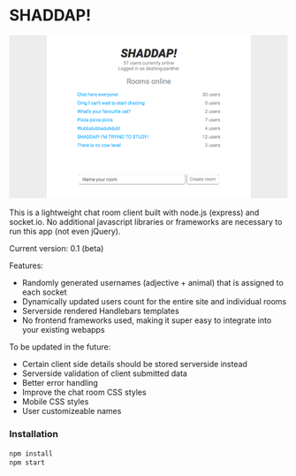 # SHADDAP!

![Screenshot](/documentation/screenshot.png?raw=true "Screenshot")

This is a lightweight chat room client built with node.js (express) and socket.io. No additional javascript libraries or frameworks are necessary to run this app (not even jQuery).

Current version: 0.1 (beta)

Features:
* Randomly generated usernames (adjective + animal) that is assigned to each socket
* Dynamically updated users count for the entire site and individual rooms
* Serverside rendered Handlebars templates
* No frontend frameworks used, making it super easy to integrate into your existing webapps

To be updated in the future:
* Certain client side details should be stored serverside instead
* Serverside validation of client submitted data
* Better error handling
* Improve the chat room CSS styles
* Mobile CSS styles
* User customizeable names

### Installation

```
npm install
npm start
```
